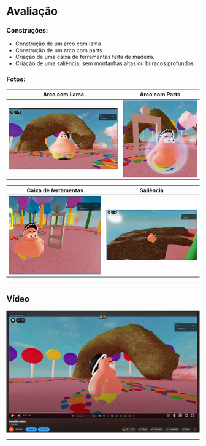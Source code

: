 # Avaliação

### Construções:


- Construção de um arco com lama
- Construção de um arco com parts
- Criação de uma caixa de ferramentas feita de madeira.
- Criação de uma saliência, sem montanhas altas ou buracos profundos

### Fotos:

| Arco com Lama |                       Arco com Parts |
|---------|--------|
| ![arco de lama](arcodelama.jpg) | ![arco com parts](arcocomparts.jpg) |


| Caixa de ferramentas |  Saliência |
|---------|--------|
| ![caixa de ferramentas](ferramentas.png) | ![saliência](saliencia.png) |

---

## Vídeo

[![Assistir](youtube.png)](https://youtu.be/Vai0eYOjxlA)


---

